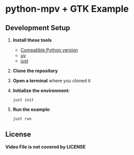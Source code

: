# python-mpv + GTK Example

## Development Setup

1. **Install these tools**

   - [Compatible Python version](https://www.python.org/downloads)
   - [uv](https://github.com/astral-sh/uv)
   - [just](https://github.com/casey/just)

2. **Clone the repository**

3. **Open a terminal** where you cloned it

4. **Initialize the environment**:

   ```shell
   just init
   ```

5. **Run the example**:
  
   ```shell
   just run
   ```

## License

**Video File is not covered by LICENSE**
